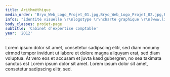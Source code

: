 ```yaml
---
title: Arithméthique
media_order: 'Bryo_Web_Logo_Projet_01.jpg,Bryo_Web_Logo_Projet_02.jpg,Bryo_Web_Logo_Projet_03.jpg,Bryo_Web_Logo_Projet_04.png,Bryo_Web_Logo_Projet_05.png,Bryo_Web_Logo_Projet_06.png,Bryo_Web_Logo_Projet_07.png'
infos: "identité visuelle \r\nlogotype \r\ncharte graphique \r\n[www.link.fr](http://www.link.fr) \r\ndirection artistique \r\ndesign graphique \r\ntypo"
body_classes: projet-page
subtitle: 'Cabinet d’expertise comptable'
year: '2012'
---
```


Lorem ipsum dolor sit amet, consetetur sadipscing elitr, sed diam nonumy eirmod tempor invidunt ut labore et dolore magna aliquyam erat, sed diam voluptua. 
At vero eos et accusam et juvta kasd gubergren, no sea takimata sanctus est Lorem ipsum dolor sit amet. Lorem ipsum dolor sit amet, consetetur sadipscing elitr, sed.